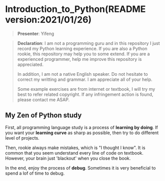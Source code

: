 # Introduction_to_Python(README version:2021/01/26)

>**Presenter**: Yifeng

>**Declaration**: I am not a programming guru and in this repository I just record my Python learning experience. If you are also a Python rookie, this repository may help you to some extend. If you are a experienced programmer, help me improve this repository is appreciated.
>
>In addition, I am not a native English speaker. Do not hesitate to correct my writting and grammar. I am appreciate all of your help.
>
>Some example exercises are from internet or textbook, I will try my best to refer related copyright. If any infringement action is found, please contact me ASAP.


## My Zen of Python study

First, all programming language study is a process of **learning by doing**. If you want your **learning curve** as sharp as possible, then try to do different level of projects. 

Then, rookie always make mistakes, which is "I thought I know". It is common that you seem understand every line of code on textbook. However, your brain just 'blackout' when you close the book.

In the end, enjoy the process of **debug**. Sometimes it is very beneficial to spend a lof of time to debug.
